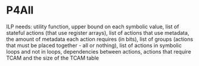 # P4All

ILP needs: utility function, upper bound on each symbolic value, list of stateful actions (that use register arrays), list of actions that use metadata, the amount of metadata each action requires (in bits), list of groups (actions that must be placed together - all or nothing), list of actions in symbolic loops and not in loops, dependencies between actions, actions that require TCAM and the size of the TCAM table
